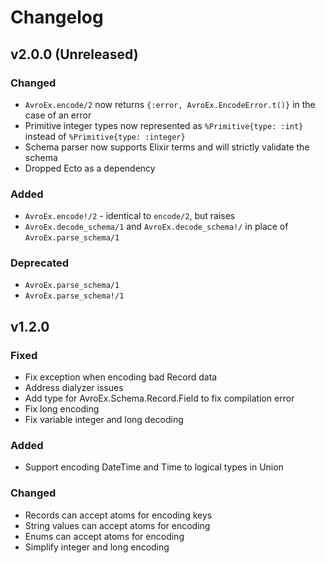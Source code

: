 # Changelog

## v2.0.0 (Unreleased)

### Changed
* `AvroEx.encode/2` now returns `{:error, AvroEx.EncodeError.t()}` in the case of an error
* Primitive integer types now represented as `%Primitive{type: :int}` instead of `%Primitive{type: :integer}`
* Schema parser now supports Elixir terms and will strictly validate the schema
* Dropped Ecto as a dependency

### Added
* `AvroEx.encode!/2` - identical to `encode/2`, but raises
* `AvroEx.decode_schema/1` and `AvroEx.decode_schema!/` in place of `AvroEx.parse_schema/1`

### Deprecated
* `AvroEx.parse_schema/1`
* `AvroEx.parse_schema!/1`

## v1.2.0

### Fixed
* Fix exception when encoding bad Record data
* Address dialyzer issues
* Add type for AvroEx.Schema.Record.Field to fix compilation error
* Fix long encoding
* Fix variable integer and long decoding

### Added
* Support encoding DateTime and Time to logical types in Union

### Changed
* Records can accept atoms for encoding keys
* String values can accept atoms for encoding
* Enums can accept atoms for encoding
* Simplify integer and long encoding


